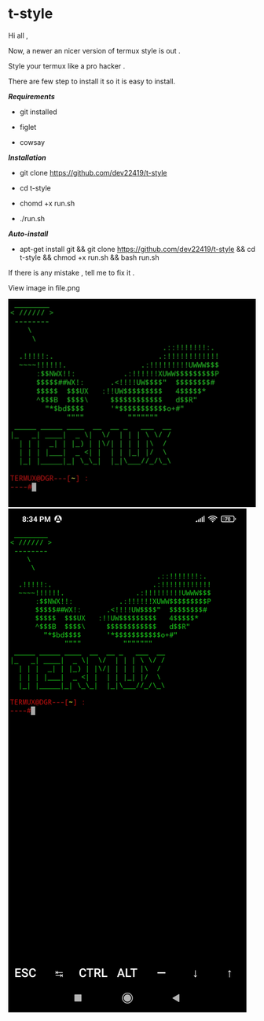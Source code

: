 # t-style

Hi all ,

Now, a newer an nicer version of termux style is out .

Style your termux like a pro hacker .

There are few step to install it so it is easy to install.

*****Requirements*****

- git installed

- figlet 

- cowsay

*****Installation*****

- git clone https://github.com/dev22419/t-style

- cd t-style

- chomd +x run.sh

- ./run.sh

*****Auto-install*****

- apt-get install git && git clone https://github.com/dev22419/t-style && cd t-style && chmod +x run.sh && bash run.sh


If there is any mistake , tell me to fix it .

View image in file.png

![](File.png)
![](File2.png)
